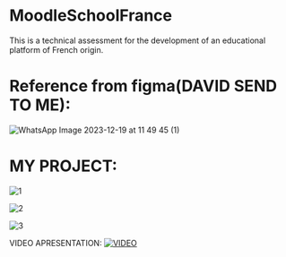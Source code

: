 # MoodleSchoolFrance
This is a technical assessment for the development of an educational platform of French origin.

# Reference from figma(DAVID SEND TO ME):

![WhatsApp Image 2023-12-19 at 11 49 45 (1)](https://github.com/Erickhrs/MoodleSchoolFrance/assets/106276135/fe41cad5-dbd3-42fa-85a5-600c417c33c4)


# MY PROJECT:
![1](https://github.com/Erickhrs/MoodleSchoolFrance/assets/106276135/52db04a1-9ae5-4393-a005-896c5d25df41)

![2](https://github.com/Erickhrs/MoodleSchoolFrance/assets/106276135/b969c8cb-2f0e-4a80-a6af-d18fee523f97)

![3](https://github.com/Erickhrs/MoodleSchoolFrance/assets/106276135/07a5bee7-a081-4191-a84f-5963e2fb5ec8)


VIDEO APRESENTATION:
[![VIDEO](https://i.stack.imgur.com/Vp2cE.png)](https://drive.google.com/file/d/1b91hcqGw-y8ZQ7TKyigUqv_E5tNxj_v1/view?usp=sharing)





